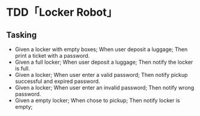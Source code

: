 # TDD「Locker Robot」

## Tasking
- Given a locker with empty boxes; When user deposit a luggage; Then print a ticket with a password.
- Given a full locker; When user deposit a luggage; Then notify the locker is full.
- Given a locker; When user enter a valid password; Then notify pickup successful and expired password.
- Given a locker; When user enter an invalid password; Then notify wrong password. 
- Given a empty locker; When chose to pickup; Then notify locker is empty;
